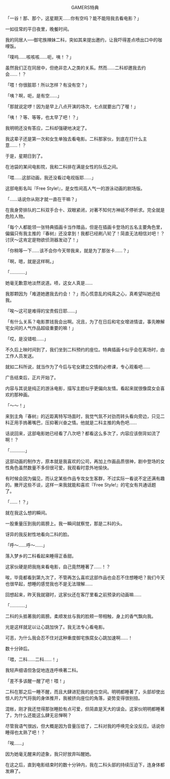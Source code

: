 <p align="center">GAMERS特典</p>

「一谷！那、那个，这星期天……你有空吗？能不能陪我去看电影？」

一如往常的平日夜里，晚餐时间。

我的同居人──御宅族辣妹二科，突如其来提出邀约，让我吓得差点喷出口中的咖哩饭。

「噗呜……咳咳咳……呃，咦！？」

虽然我们正在同居中，但绝非恋人之类的关系。然而……二科却邀我去约会……！？

「喂！你很脏耶！所以怎样？有没有空？」

「咦？啊，呃，是有空……」

「那就说定啰！因为是早上八点开演的场次，七点就要出门了喔！」

「咦！？等、等等，也太早了吧！？」

我明明还没有答应，二科却强硬地决定了。

我这辈子还是第一次和女生单独去看电影。二科那家伙，到底在打什么主意……！？

于是，星期日到了。

在池袋的某间电影院，我和二科排在满是女性的队伍之间。

「喂……这部动画，我还没看过电视版耶……」

这部电影名叫『Free Style!』，是女性间高人气一的游泳动画的剧场版。

「……话说你从刚才就一直在干嘛？」

在我身旁排队的二科双手合十、双眼紧闭，对著不知何方神祇不停祈求。完全就是危险人物。

「每个人都能领一张特典插画卡当作赠品，但是在插画卡登场的五名主要角色里，偏偏只有我主推的『春树』还没拿到！我都已经刷八轮了！简直无法相信对吧！？讨厌～这肯定是物欲侦测器发动了！」

「你稍等一下……该不会你今天带我来，就是为了那张卡……？」

「啊，嗯，就是这样啊。」

「…………」

她毫无歉意地淡然说道。啧，这女人真是……

我那颗因为「难道她邀我去约会！？」而心慌意乱的纯真之心，真希望叫她还给我。

「唉～这可是难得的宝贵假日耶……」

「有什么关系？电影票钱我会出啊。况且，为了在日后和宅女增进情谊，事先瞭解宅女间的人气作品超级重要的嘛！」

「哎，是没错啦……」

不久后上映时间到了，我们坐到二科预约的座位。特典插画卡似乎会在离场时，由工作人员发送。

就如二科所说，就当作为了今后与宅女建立交情的必修课，专心观看吧……

广告结束后，正片开始了。

内容与其说是纯正的游泳电影，描写主题似乎更偏向友情。看起来就很像腐女会喜欢的那种画。

「～～！」

来到主角『春树』的近距离特写场面时，我觉气氛不对劲而转头看向旁边，只见二科正用手摀著嘴巴，压抑著兴奋之情。他就是二科主推的角色吧……

话说回来，这部电影她已经看了八次吧？都看这么多次了，内容应该倒背如流了啊！？

「…………」

这部动画的制作方，原本就是我喜欢的公司，再加上作画品质很神，剧中登场的女性角色虽然数量不多但很可爱，我观看时意外地愉快。

有时候会因为偏见，而认定某些作品专攻女生客群，不过实际一看说不定还满有趣的。撇开这些不谈，这样一来我就能和喜欢『Free Style!』的宅女有共通话题了。

「……！？」

就在我这么想的瞬间。

一股重量压到我的肩膀上。我一瞬间就察觉，那是二科的头。

讶异的我反射性地看向二科的脸。

「呼～……呼～……」

落入梦乡的二科看起来睡得正香甜。

这家伙硬是把我拖来看电影，自己竟然睡著了……！？

唉，毕竟都看到第九次了，不管再怎么喜欢这部作品也会忍不住想睡吧？我们今天也很早起，想睡的感觉我也不是无法理解……

回想起来，昨天我就寝时，这家伙还在客厅里看之前预录的动画嘛……

「…………」

二科的头抵著我的肩膀。柔顺发丝与我的脸颊一带相触，身上的香气飘向我。

光是这样就足以让心跳加快了。我无法专心看电影。

可恶，为什么我会忍不住对这种重度御宅族腐女心跳加速啊……！

数十分钟后。

「喂，二科……二科……！」

我轻声细语但急促地连连呼唤著二科。

「差不多该醒一醒了吧！喂！」

二科在那之后一睡不醒，而且大肆进犯我的座位空间。明明都睡著了，头部却使出惊人的力气将我的身体推开，我被挤向座位的角落，姿势变得很别扭。

混帐，刚才我还觉得那张睡脸有点可爱，但简直是天大的误会。这家伙明明都睡著了，为什么还能这么肆无忌惮啊？

尽管我语气很凶，但大概是因为音量压低了，二科对我的呼唤完全没反应。话说你睡得也太熟了吧！？

「唉……」

因为她毫无醒来的迹象，我只好放弃叫醒她。

在这之后，直到电影结束时的数十分钟内，我在二科头部的持续压迫下，连身体都发麻了。

